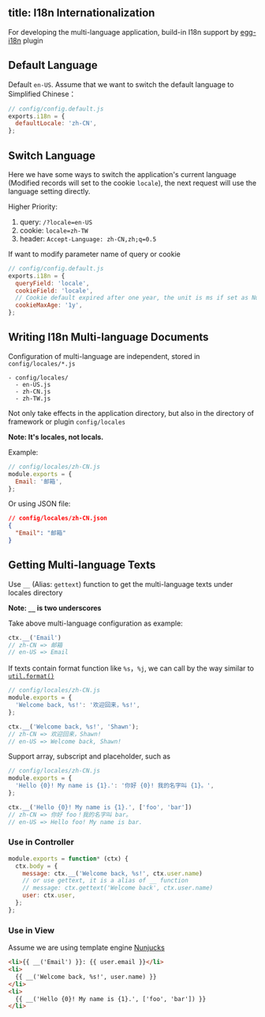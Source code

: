 title: I18n Internationalization
---

For developing the multi-language application, build-in I18n support by [egg-i18n](https://github.com/eggjs/egg-i18n) plugin 

## Default Language 

Default `en-US`. Assume that we want to switch the default language to Simplified Chinese：

```js
// config/config.default.js
exports.i18n = {
  defaultLocale: 'zh-CN',
};
```

## Switch Language

Here we have some ways to switch the application's current language (Modified records will set to the cookie `locale`), the next request will use the language setting directly.

Higher Priority: 

1. query: `/?locale=en-US`
2. cookie: `locale=zh-TW`
3. header: `Accept-Language: zh-CN,zh;q=0.5`

If want to modify parameter name of query or cookie 

```js
// config/config.default.js
exports.i18n = {
  queryField: 'locale',
  cookieField: 'locale',
  // Cookie default expired after one year, the unit is ms if set as Number
  cookieMaxAge: '1y',
};
```

## Writing I18n Multi-language Documents

Configuration of multi-language are independent, stored in `config/locales/*.js`

```
- config/locales/
  - en-US.js
  - zh-CN.js
  - zh-TW.js
```

Not only take effects in the application directory, but also in the directory of framework or plugin `config/locales` 

 __Note: It's locales, not locals.__

Example:

```js
// config/locales/zh-CN.js
module.exports = {
  Email: '邮箱',
};
```

Or using JSON file:

```json
// config/locales/zh-CN.json
{
  "Email": "邮箱"
}
```

## Getting Multi-language Texts

Use `__` (Alias: `gettext`) function to get the multi-language texts under locales directory

__Note: `__` is two underscores__

Take above multi-language configuration as example:

```js
ctx.__('Email')
// zh-CN => 邮箱
// en-US => Email
```

If texts contain format function like `%s`，`%j`, we can call by the way similar to [`util.format()`](https://nodejs.org/api/util.html#util_util_format_format_args)

```js
// config/locales/zh-CN.js
module.exports = {
  'Welcome back, %s!': '欢迎回来，%s!',
};

ctx.__('Welcome back, %s!', 'Shawn');
// zh-CN => 欢迎回来，Shawn!
// en-US => Welcome back, Shawn!
```

Support array, subscript and placeholder, such as

```js
// config/locales/zh-CN.js
module.exports = {
  'Hello {0}! My name is {1}.': '你好 {0}! 我的名字叫 {1}。',
};

ctx.__('Hello {0}! My name is {1}.', ['foo', 'bar'])
// zh-CN => 你好 foo！我的名字叫 bar。
// en-US => Hello foo! My name is bar.
```

### Use in Controller

```js
module.exports = function* (ctx) {
  ctx.body = {
    message: ctx.__('Welcome back, %s!', ctx.user.name)
    // or use gettext, it is a alias of __ function
    // message: ctx.gettext('Welcome back', ctx.user.name)
    user: ctx.user,
  };
};
```

### Use in View

Assume we are using template engine [Nunjucks](https://github.com/eggjs/egg-view-nunjucks)

```html
<li>{{ __('Email') }}: {{ user.email }}</li>
<li>
  {{ __('Welcome back, %s!', user.name) }}
</li>
<li>
  {{ __('Hello {0}! My name is {1}.', ['foo', 'bar']) }}
</li>
```
